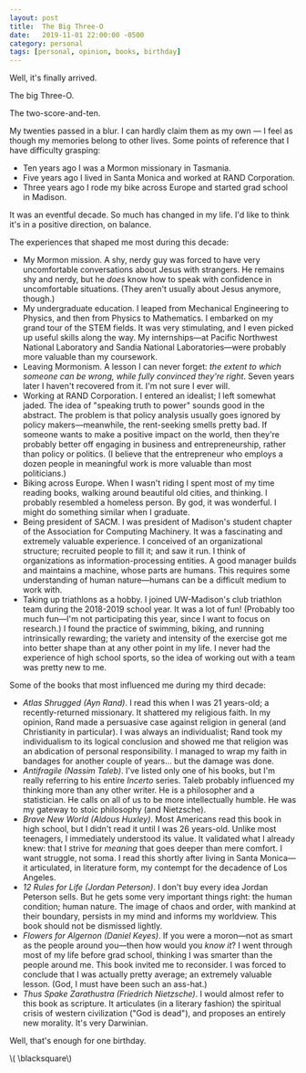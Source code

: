 ```yaml
---
layout: post
title:  The Big Three-O 
date:   2019-11-01 22:00:00 -0500
category: personal 
tags: [personal, opinion, books, birthday] 
---
```


Well, it's finally arrived. 

The big Three-O.

The two-score-and-ten.

My twenties passed in a blur.
I can hardly claim them as my own &mdash; I feel as though my memories belong to other lives.
Some points of reference that I have difficulty grasping:

* Ten years ago I was a Mormon missionary in Tasmania.
* Five years ago I lived in Santa Monica and worked at RAND Corporation.  
* Three years ago I rode my bike across Europe and started grad school in Madison.

It was an eventful decade.
So much has changed in my life. 
I'd like to think it's in a positive direction, on balance.

The experiences that shaped me most during this decade:

* My Mormon mission. A shy, nerdy guy was forced to have very uncomfortable conversations about Jesus with strangers. He remains shy and nerdy, but he _does_ know how to speak with confidence in uncomfortable situations. (They aren't usually about Jesus anymore, though.)
* My undergraduate education. I leaped from Mechanical Engineering to Physics, and then from Physics to Mathematics. I embarked on my grand tour of the STEM fields. It was very stimulating, and I even picked up useful skills along the way. My internships&mdash;at Pacific Northwest National Laboratory and Sandia National Laboratories&mdash;were probably more valuable than my coursework. 
* Leaving Mormonism. A lesson I can never forget: _the extent to which someone can be wrong, while fully convinced they're right_. Seven years later I haven't recovered from it. I'm not sure I ever will.
* Working at RAND Corporation. I entered an idealist; I left somewhat jaded. The idea of "speaking truth to power" sounds good in the abstract. The problem is that policy analysis usually goes ignored by policy makers&mdash;meanwhile, the rent-seeking smells pretty bad. If someone wants to make a positive impact on the world, then they're probably better off engaging in business and entrepreneurship, rather than policy or politics. (I believe that the entrepreneur who employs a dozen people in meaningful work is more valuable than most politicians.)
* Biking across Europe. When I wasn't riding I spent most of my time reading books, walking around beautiful old cities, and thinking. I probably resembled a homeless person. By god, it was wonderful. I might do something similar when I graduate.
* Being president of SACM. I was president of Madison's student chapter of the Association for Computing Machinery. It was a fascinating and extremely valuable experience. I conceived of an organizational structure; recruited people to fill it; and saw it run. I think of organizations as information-processing entities. A good manager builds and maintains a machine, whose parts are humans. This requires some understanding of human nature&mdash;humans can be a difficult medium to work with.
* Taking up triathlons as a hobby. I joined UW-Madison's club triathlon team during the 2018-2019 school year. It was a lot of fun! (Probably too much fun&mdash;I'm not participating this year, since I want to focus on research.) I found the practice of swimming, biking, and running intrinsically rewarding; the variety and intensity of the exercise got me into better shape than at any other point in my life. I never had the experience of high school sports, so the idea of working out with a team was pretty new to me.  

Some of the books that most influenced me during my third decade:

* _Atlas Shrugged (Ayn Rand)_. I read this when I was 21 years-old; a recently-returned missionary. It shattered my religious faith. In my opinion, Rand made a persuasive case against religion in general (and Christianity in particular). I was always an individualist; Rand took my individualism to its logical conclusion and showed me that religion was an abdication of personal responsibility. I managed to wrap my faith in bandages for another couple of years... but the damage was done.
* _Antifragile (Nassim Taleb)_. I've listed only one of his books, but I'm really referring to his entire _Incerto_ series. Taleb probably influenced my thinking more than any other writer. He is a philosopher and a statistician. He calls on all of us to be more intellectually humble. He was my gateway to stoic philosophy (and Nietzsche).
* _Brave New World (Aldous Huxley)_. Most Americans read this book in high school, but I didn't read it until I was 26 years-old. Unlike most teenagers, I immediately understood its value. It validated what I already knew: that I strive for _meaning_ that goes deeper than mere comfort. I want struggle, not soma. I read this shortly after living in Santa Monica&mdash;it articulated, in literature form, my contempt for the decadence of Los Angeles. 
* _12 Rules for Life (Jordan Peterson)_. I don't buy every idea Jordan Peterson sells. But he gets some very important things right: the human condition; human nature. The image of chaos and order, with mankind at their boundary, persists in my mind and informs my worldview. This book should not be dismissed lightly.
* _Flowers for Algernon (Daniel Keyes)_. If you were a moron&mdash;not as smart as the people around you&mdash;then how would you _know it_? I went through most of my life before grad school, thinking I was smarter than the people around me. This book invited me to reconsider. I was forced to conclude that I was actually pretty average; an extremely valuable lesson. (God, I must have been such an ass-hat.)
* _Thus Spake Zarathustra (Friedrich Nietzsche)_. I would almost refer to this book as scripture. It articulates (in a literary fashion) the spiritual crisis of western civilization ("God is dead"), and proposes an entirely new morality. It's very Darwinian.

Well, that's enough for one birthday. 

\\( \blacksquare\\)

